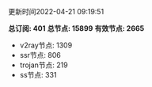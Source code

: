 更新时间2022-04-21 09:19:51

**总订阅: 401**
**总节点: 15899**
**有效节点: 2665**
- v2ray节点: 1309
- ssr节点: 806
- trojan节点: 219
- ss节点: 331

